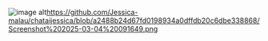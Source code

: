 ![image alt](image-url)https://github.com/Jessica-malau/chataijessica/blob/a2488b24d67fd0198934a0dffdb20c6dbe338868/Screenshot%202025-03-04%20091649.png
